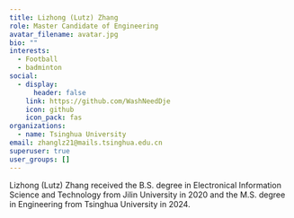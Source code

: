 ```yaml
---
title: Lizhong (Lutz) Zhang
role: Master Candidate of Engineering
avatar_filename: avatar.jpg
bio: ""
interests:
  - Football
  - badminton
social:
  - display:
      header: false
    link: https://github.com/WashNeedDje
    icon: github
    icon_pack: fas
organizations:
  - name: Tsinghua University
email: zhanglz21@mails.tsinghua.edu.cn
superuser: true
user_groups: []
---
```

Lizhong (Lutz) Zhang received the B.S. degree in Electronical Information Science and Technology from Jilin University in 2020 and the M.S. degree in Engineering from Tsinghua University in 2024.